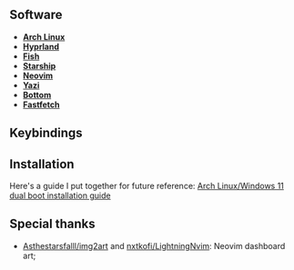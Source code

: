 ## Software

- [**Arch Linux**](https://archlinux.org/)
- [**Hyprland**](https://hyprland.org/)
- [**Fish**](https://github.com/fish-shell/fish-shell)
- [**Starship**](https://github.com/starship/starship)
- [**Neovim**](https://github.com/neovim/neovim)
- [**Yazi**](https://github.com/sxyazi/yazi)
- [**Bottom**](https://github.com/ClementTsang/bottom)
- [**Fastfetch**](https://github.com/fastfetch-cli/fastfetch)

## Keybindings

## Installation
Here's a guide I put together for future reference: [Arch Linux/Windows 11 dual boot installation guide](https://github.com/uiriansan/hyprdots/wiki)

## Special thanks
- [Asthestarsfalll/img2art](https://github.com/Asthestarsfalll/img2art) and [nxtkofi/LightningNvim](https://github.com/nxtkofi/LightningNvim?tab=readme-ov-file#dashboard-images): Neovim dashboard art;
